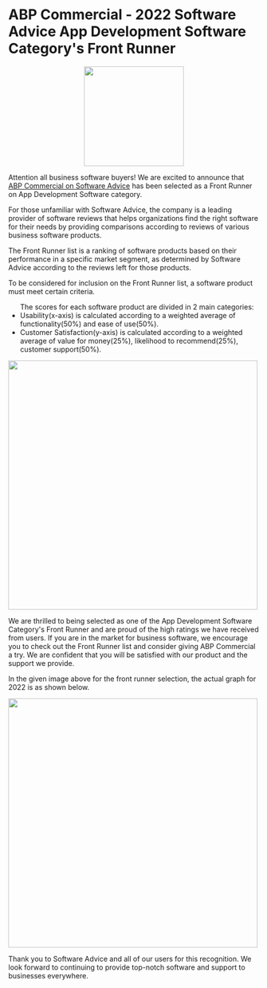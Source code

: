 <h1> ABP Commercial - 2022 Software Advice App Development Software Category's Front Runner </h1>

<center><a href="https://www.softwareadvice.com/app-development/#frontrunners"> <img border="0" src="https://capterra.s3.amazonaws.com/assets/images/gdm-badges/SA_Badge_FrontRunners_2022_FullColor.png" width="200" /> </a></center>

<p>Attention all business software buyers! We are excited to announce that <a href="https://www.softwareadvice.com/app-development/abp-commercial-profile/">ABP Commercial on Software Advice</a> has been selected as a Front Runner on App Development Software category.</p>

<p>For those unfamiliar with Software Advice, the company is a leading provider of software reviews that helps organizations find the right software for their needs by providing comparisons according to reviews of various business software products.</p>

<p>The Front Runner list is a ranking of software products based on their performance in a specific market segment, as determined by Software Advice according to the reviews left for those products.</p>

<p>To be considered for inclusion on the Front Runner list, a software product must meet certain criteria. </p>
<ul>The scores for each software product are divided in 2 main categories:
  <li> Usability(x-axis) is calculated according to a weighted average of functionality(50%) and ease of use(50%).</li>
  <li> Customer Satisfaction(y-axis) is calculated according to a weighted average of value for money(25%), likelihood to recommend(25%), customer support(50%). </li>
  </ul>
<img src="https://software-advice.imgix.net/managed/other_pages/fr-example.png" width="500">

<p>We are thrilled to being selected as one of the App Development Software Category's Front Runner and are proud of the high ratings we have received from users. If you are in the market for business software, we encourage you to check out the Front Runner list and consider giving ABP Commercial a try. We are confident that you will be satisfied with our product and the support we provide.</p>
<p> In the given image above for the front runner selection, the actual graph for 2022 is as shown below.</p>
<img src="https://software-advice.imgix.net/managed/frontrunner/fr_grid_application_development.jpg?fit=max&w=650&fm=png&auto=format" width="500">

<p>Thank you to Software Advice and all of our users for this recognition. We look forward to continuing to provide top-notch software and support to businesses everywhere.</p>
